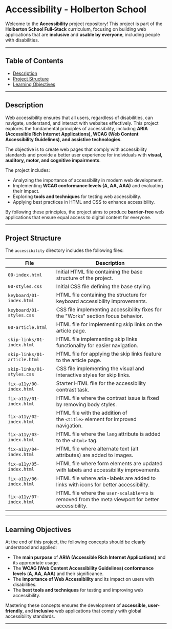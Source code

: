 # Accessibility - Holberton School  

Welcome to the **Accessibility** project repository! This project is part of the **Holberton School Full-Stack** curriculum, focusing on building web applications that are **inclusive** and **usable by everyone**, including people with disabilities.  

---  

## Table of Contents  

- [Description](#description)  
- [Project Structure](#project-structure)  
- [Learning Objectives](#learning-objectives)  

---  

## Description  

Web accessibility ensures that all users, regardless of disabilities, can navigate, understand, and interact with websites effectively. This project explores the fundamental principles of accessibility, including **ARIA (Accessible Rich Internet Applications), WCAG (Web Content Accessibility Guidelines), and assistive technologies**.  

The objective is to create web pages that comply with accessibility standards and provide a better user experience for individuals with **visual, auditory, motor, and cognitive impairments**.  

The project includes:  

- Analyzing the importance of accessibility in modern web development.  
- Implementing **WCAG conformance levels (A, AA, AAA)** and evaluating their impact.  
- Exploring **tools and techniques** for testing web accessibility.  
- Applying best practices in HTML and CSS to enhance accessibility.  

By following these principles, the project aims to produce **barrier-free** web applications that ensure equal access to digital content for everyone.  

---  

## Project Structure  

The `accessibility` directory includes the following files:  

| File                         | Description                                                                                        |
| ---------------------------- | -------------------------------------------------------------------------------------------------- |
| `00-index.html`              | Initial HTML file containing the base structure of the project.                                    |
| `00-styles.css`              | Initial CSS file defining the base styling.                                                        |
| `keyboard/01-index.html`     | HTML file containing the structure for keyboard accessibility improvements.                        |
| `keyboard/01-styles.css`     | CSS file implementing accessibility fixes for the "Works" section focus behavior.                  |
| `00-article.html`            | HTML file for implementing skip links on the article page.                                         |
| `skip-links/01-index.html`   | HTML file implementing skip links functionality for easier navigation.                             |
| `skip-links/01-article.html` | HTML file for applying the skip links feature to the article page.                                 |
| `skip-links/01-styles.css`   | CSS file implementing the visual and interactive styles for skip links.                            |
| `fix-a11y/00-index.html`     | Starter HTML file for the accessibility contrast task.                                             |
| `fix-a11y/01-index.html`     | HTML file where the contrast issue is fixed by removing body styles.                               |
| `fix-a11y/02-index.html`     | HTML file with the addition of the `<title>` element for improved navigation.                      |
| `fix-a11y/03-index.html`     | HTML file where the `lang` attribute is added to the `<html>` tag.                                 |
| `fix-a11y/04-index.html`     | HTML file where alternate text (alt attributes) are added to images.                               |
| `fix-a11y/05-index.html`     | HTML file where form elements are updated with labels and accessibility improvements.              |
| `fix-a11y/06-index.html`     | HTML file where aria-labels are added to links with icons for better accessibility.                |
| `fix-a11y/07-index.html`     | HTML file where the `user-scalable=no` is removed from the meta viewport for better accessibility. |


---  

## Learning Objectives  

At the end of this project, the following concepts should be clearly understood and applied:  

- The **main purpose** of **ARIA (Accessible Rich Internet Applications)** and its appropriate usage.  
- The **WCAG (Web Content Accessibility Guidelines) conformance levels** (**A, AA, AAA**) and their significance.  
- The **importance of Web Accessibility** and its impact on users with disabilities.  
- The **best tools and techniques** for testing and improving web accessibility.  

Mastering these concepts ensures the development of **accessible, user-friendly**, and **inclusive** web applications that comply with global accessibility standards.  

---  
